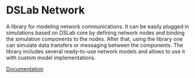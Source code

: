 # DSLab Network

A library for modeling network communications. It can be easily plugged in simulations based on DSLab core by defining 
network nodes and binding the simulation components to the nodes. After that, using the library one can simulate data 
transfers or messaging between the components. The library includes several ready-to-use network models and allows to 
use it with custom model implementations.

[Documentation](https://osukhoroslov.github.io/dslab/docs/dslab_network/)
